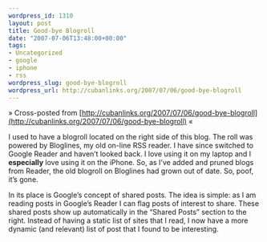 ```yaml
--- 
wordpress_id: 1310
layout: post
title: Good-bye Blogroll
date: "2007-07-06T13:48:00+00:00"
tags: 
- Uncategorized
- google
- iphone
- rss
wordpress_slug: good-bye-blogroll
wordpress_url: http://cubanlinks.org/2007/07/06/good-bye-blogroll
---
```

&raquo; Cross-posted from [http://cubanlinks.org/2007/07/06/good-bye-blogroll](http://cubanlinks.org/2007/07/06/good-bye-blogroll) &laquo;

<p>I used to have a blogroll located on the right side of this blog.  The roll was powered by Bloglines, my old on-line <span class="caps">RSS</span> reader.  I have since switched to Google Reader and haven&#8217;t looked back.  I love using it on my laptop and I <strong>especially</strong> love using it on the iPhone.  So, as I&#8217;ve added and pruned blogs from Reader, the old blogroll on Bloglines had grown out of date.  So, poof, it&#8217;s gone.</p>


<p>In its place is Google&#8217;s concept of shared posts.  The idea is simple: as I am reading posts in Google&#8217;s Reader I can flag posts of interest to share.  These shared posts show up automatically in the &#8220;Shared Posts&#8221; section to the right.  Instead of having a static list of sites that I read, I now have a more dynamic (and relevant) list of post that I found to be interesting.</p>

